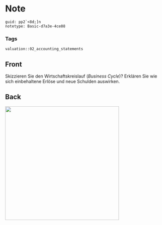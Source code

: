 # Note
```
guid: pp2`<8d;]n
notetype: Basic-d7a3e-4ce08
```

### Tags
```
valuation::02_accounting_statements
```

## Front
<p>Skizzieren Sie den Wirtschaftskreislauf (<i>Business Cycle</i>)?
Erklären Sie wie sich einbehaltene Erlöse und neue Schulden
auswirken.

## Back
<p><img src="12YnCxtcE3Yb3hFKKLdQ.png" style="width: 366px;">
